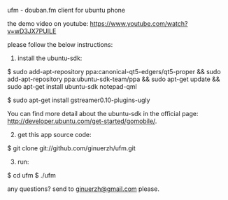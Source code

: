 ufm - douban.fm client for ubuntu phone

the demo video on youtube:
https://www.youtube.com/watch?v=wD3JX7PUILE

please follow the below instructions:

1) install the ubuntu-sdk:

$ sudo add-apt-repository ppa:canonical-qt5-edgers/qt5-proper && sudo add-apt-repository ppa:ubuntu-sdk-team/ppa && sudo apt-get update && sudo apt-get install ubuntu-sdk notepad-qml

$ sudo apt-get install gstreamer0.10-plugins-ugly

You can find more detail about the ubuntu-sdk in the official page: http://developer.ubuntu.com/get-started/gomobile/.

2) get this app source code:

$ git clone git://github.com/ginuerzh/ufm.git

3) run:

$ cd ufm
$ ./ufm

any questions? send to ginuerzh@gmail.com please.


